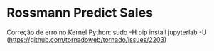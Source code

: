 # Rossmann Predict Sales

Correção de erro no Kernel Python: sudo -H pip install jupyterlab -U (https://github.com/tornadoweb/tornado/issues/2203)
